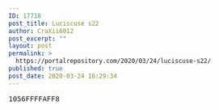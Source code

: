 ```yaml
---
ID: 17718
post_title: Luciscuse s22
author: CraXii6012
post_excerpt: ""
layout: post
permalink: >
  https://portalrepository.com/2020/03/24/luciscuse-s22/
published: true
post_date: 2020-03-24 16:29:34
---
```

<pre>1056FFFFAFF8</pre>